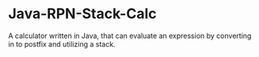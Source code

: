 # Java-RPN-Stack-Calc
A calculator written in Java, that can evaluate an expression by converting in to postfix and utilizing a stack.
